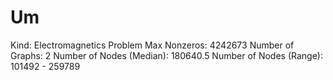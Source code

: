 # Um

Kind: Electromagnetics Problem
Max Nonzeros: 4242673
Number of Graphs: 2
Number of Nodes (Median): 180640.5
Number of Nodes (Range): 101492 - 259789